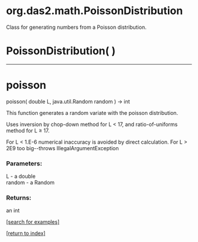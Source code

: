 # org.das2.math.PoissonDistribution

Class for generating numbers from a Poisson distribution.

# PoissonDistribution( )


***
<a name="poisson"></a>
# poisson
poisson( double L, java.util.Random random ) &rarr; int

This function generates a random variate with the poisson distribution.

 Uses inversion by chop-down method for L &lt; 17, and ratio-of-uniforms
 method for L &ge; 17.

 For L &lt; 1.E-6 numerical inaccuracy is avoided by direct calculation.
 For L &gt; 2E9 too big--throws IllegalArgumentException

### Parameters:
L - a double
<br>random - a Random

### Returns:
an int


<a href="https://github.com/autoplot/dev/search?q=poisson&unscoped_q=poisson">[search for examples]</a>

<a href="https://github.com/autoplot/documentation/blob/master/javadoc/index-all.md">[return to index]</a>

